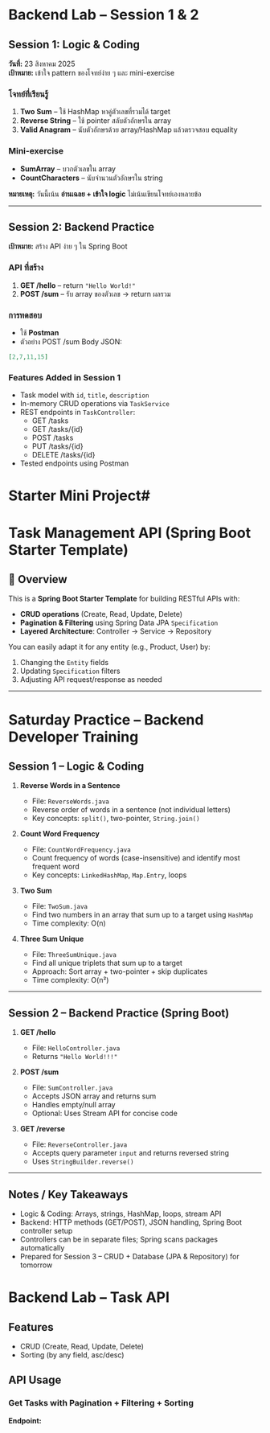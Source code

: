 # Backend Lab – Session 1 & 2

## Session 1: Logic & Coding
**วันที่:** 23 สิงหาคม 2025  
**เป้าหมาย:** เข้าใจ pattern ของโจทย์ง่าย ๆ และ mini-exercise

### โจทย์ที่เรียนรู้
1. **Two Sum** – ใช้ HashMap หาคู่ตัวเลขที่รวมได้ target
2. **Reverse String** – ใช้ pointer สลับตัวอักษรใน array
3. **Valid Anagram** – นับตัวอักษรด้วย array/HashMap แล้วตรวจสอบ equality

### Mini-exercise
- **SumArray** – บวกตัวเลขใน array
- **CountCharacters** – นับจำนวนตัวอักษรใน string

**หมายเหตุ:** วันนี้เน้น **อ่านเฉลย + เข้าใจ logic** ไม่เน้นเขียนโจทย์เองหลายข้อ

---

## Session 2: Backend Practice
**เป้าหมาย:** สร้าง API ง่าย ๆ ใน Spring Boot

### API ที่สร้าง
1. **GET /hello** – return `"Hello World!"`
2. **POST /sum** – รับ array ของตัวเลข → return ผลรวม

### การทดสอบ
- ใช้ **Postman**
- ตัวอย่าง POST /sum Body JSON:
```json
[2,7,11,15]
```

### Features Added in Session 1
- Task model with `id`, `title`, `description`
- In-memory CRUD operations via `TaskService`
- REST endpoints in `TaskController`:
  - GET /tasks
  - GET /tasks/{id}
  - POST /tasks
  - PUT /tasks/{id}
  - DELETE /tasks/{id}
- Tested endpoints using Postman

# Starter Mini Project#
# Task Management API (Spring Boot Starter Template)

## 📌 Overview
This is a **Spring Boot Starter Template** for building RESTful APIs with:
- **CRUD operations** (Create, Read, Update, Delete)
- **Pagination & Filtering** using Spring Data JPA `Specification`
- **Layered Architecture**: Controller → Service → Repository

You can easily adapt it for any entity (e.g., Product, User) by:
1. Changing the `Entity` fields
2. Updating `Specification` filters
3. Adjusting API request/response as needed

---

# Saturday Practice – Backend Developer Training

## Session 1 – Logic & Coding

1. **Reverse Words in a Sentence**
   - File: `ReverseWords.java`
   - Reverse order of words in a sentence (not individual letters)
   - Key concepts: `split()`, two-pointer, `String.join()`

2. **Count Word Frequency**
   - File: `CountWordFrequency.java`
   - Count frequency of words (case-insensitive) and identify most frequent word
   - Key concepts: `LinkedHashMap`, `Map.Entry`, loops

3. **Two Sum**
   - File: `TwoSum.java`
   - Find two numbers in an array that sum up to a target using `HashMap`
   - Time complexity: O(n)

4. **Three Sum Unique**
   - File: `ThreeSumUnique.java`
   - Find all unique triplets that sum up to a target
   - Approach: Sort array + two-pointer + skip duplicates
   - Time complexity: O(n²)

---

## Session 2 – Backend Practice (Spring Boot)

1. **GET /hello**
   - File: `HelloController.java`
   - Returns `"Hello World!!!"`

2. **POST /sum**
   - File: `SumController.java`
   - Accepts JSON array and returns sum
   - Handles empty/null array
   - Optional: Uses Stream API for concise code

3. **GET /reverse**
   - File: `ReverseController.java`
   - Accepts query parameter `input` and returns reversed string
   - Uses `StringBuilder.reverse()`

---

## Notes / Key Takeaways

- Logic & Coding: Arrays, strings, HashMap, loops, stream API
- Backend: HTTP methods (GET/POST), JSON handling, Spring Boot controller setup
- Controllers can be in separate files; Spring scans packages automatically
- Prepared for Session 3 – CRUD + Database (JPA & Repository) for tomorrow

# Backend Lab – Task API

## Features
- CRUD (Create, Read, Update, Delete)
- Sorting (by any field, asc/desc)

## API Usage

### Get Tasks with Pagination + Filtering + Sorting
**Endpoint:**
